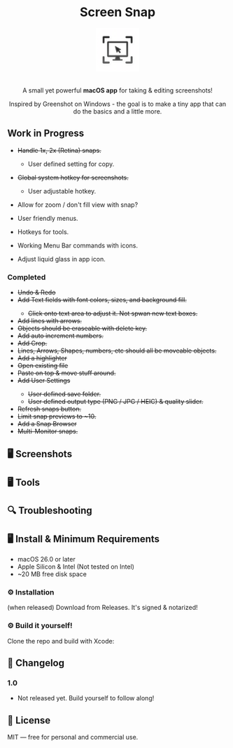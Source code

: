 <div align="center">

# Screen Snap

<picture>
  <source srcset="Documentation/icon-dark.png" media="(prefers-color-scheme: dark)">
  <source srcset="Documentation/icon-light.png" media="(prefers-color-scheme: light)">
  <img src="Documentation/icon-light.png" alt="App Icon" width="100">
</picture>
<br/><br/>

A small yet powerful **macOS app** for taking & editing screenshots!

Inspired by Greenshot on Windows - the goal is to make a tiny app that can do the basics and a little more. 

</div>

## Work in Progress
- <del>Handle 1x, 2x (Retina) snaps.</del>
  - User defined setting for copy. 
- <del>Global system hotkey for screenshots.</del> 
  - User adjustable hotkey. 


- Allow for zoom / don't fill view with snap? 

- User friendly menus. 
- Hotkeys for tools.
- Working Menu Bar commands with icons. 

- Adjust liquid glass in app icon.



### Completed 
- <del>Undo & Redo
- <del>Add Text fields with font colors, sizes, and background fill.
   - Click onto text area to adjust it. Not spwan new text boxes.
- <del>Add lines with arrows. 
- <del>Objects should be eraseable with delete key.
- <del>Add auto increment numbers. 
- <del>Add Crop.
- <del>Lines, Arrows, Shapes, numbers, etc should all be moveable objects. 
- <del>Add a highlighter
- <del>Open existing file
- <del>Paste on top & move stuff around. 
- <del>Add User Settings 
  - <del>User defined save folder. 
  - <del>User defined output type (PNG / JPG / HEIC) & quality slider. 
- <del>Refresh snaps button. 
- <del> Limit snap previews to ~10.
- <del> Add a Snap Browser
- <del>Multi-Monitor snaps. 




## 🖥️ Screenshots 

<!-- <p align="center">
    <a href="Documentation/App1.png"><img src="Documentation/App1.png" width="45%"></a>
    <a href="Documentation/App2.png"><img src="Documentation/App2.png" width="45%"></a>
</p> -->

## 🖥️ Tools







## 🔍 Troubleshooting



## 🖥️ Install & Minimum Requirements

- macOS 26.0 or later  
- Apple Silicon & Intel (Not tested on Intel)
- ~20 MB free disk space  


### ⚙️ Installation

(when released) Download from Releases. It's signed & notarized!

### ⚙️ Build it yourself!

Clone the repo and build with Xcode:

<!-- ```bash
git clone https://github.com/gbabichev/thumbnailer.git
cd thumbnailer
open thumbnailer.xcodeproj
``` -->

## 📝 Changelog

### 1.0 
- Not released yet. Build yourself to follow along!

## 📄 License

MIT — free for personal and commercial use. 